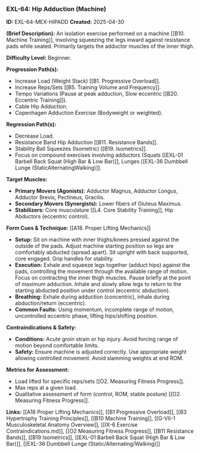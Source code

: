 ### **EXL-64: Hip Adduction (Machine)**

**ID:** EXL-64-MEX-HIPADD **Created:** 2025-04-30

**(Brief Description):** An isolation exercise performed on a machine [[B10. Machine Training]], involving squeezing the legs inward against resistance pads while seated. Primarily targets the adductor muscles of the inner thigh.

**Difficulty Level:** Beginner.

**Progression Path(s):**

- Increase Load (Weight Stack) [[B1. Progressive Overload]].
- Increase Reps/Sets [[B5. Training Volume and Frequency]].
- Tempo Variations (Pause at peak adduction, Slow eccentric [[B20. Eccentric Training]]).
- Cable Hip Adduction.
- Copenhagen Adduction Exercise (Bodyweight or weighted).

**Regression Path(s):**

- Decrease Load.
- Resistance Band Hip Adduction [[B11. Resistance Bands]].
- Stability Ball Squeezes (Isometric) [[B19. Isometrics]].
- Focus on compound exercises involving adductors (Squats [[EXL-01 Barbell Back Squat (High Bar & Low Bar)]], Lunges [[EXL-36 Dumbbell Lunge (StaticAlternatingWalking)]].

**Target Muscles:**

- **Primary Movers (Agonists):** Adductor Magnus, Adductor Longus, Adductor Brevis, Pectineus, Gracilis.
- **Secondary Movers (Synergists):** Lower fibers of Gluteus Maximus.
- **Stabilizers:** Core musculature [[L4. Core Stability Training]], Hip Abductors (eccentric control).

**Form Cues & Technique:** [[A18. Proper Lifting Mechanics]]

- **Setup:** Sit on machine with inner thighs/knees pressed against the outside of the pads. Adjust machine starting position so legs are comfortably abducted (spread apart). Sit upright with back supported, core engaged. Grip handles for stability.
- **Execution:** Exhale and squeeze legs together (adduct hips) against the pads, controlling the movement through the available range of motion. Focus on contracting the inner thigh muscles. Pause briefly at the point of maximum adduction. Inhale and slowly allow legs to return to the starting abducted position under control (eccentric abduction).
- **Breathing:** Exhale during adduction (concentric), inhale during abduction/return (eccentric).
- **Common Faults:** Using momentum, incomplete range of motion, uncontrolled eccentric phase, lifting hips/shifting position.

**Contraindications & Safety:**

- **Conditions:** Acute groin strain or hip injury. Avoid forcing range of motion beyond comfortable limits.
- **Safety:** Ensure machine is adjusted correctly. Use appropriate weight allowing controlled movement. Avoid slamming weights at end ROM.

**Metrics for Assessment:**

- Load lifted for specific reps/sets [[O2. Measuring Fitness Progress]].
- Max reps at a given load.
- Qualitative assessment of form (control, ROM, stable posture) [[O2. Measuring Fitness Progress]].

**Links:** [[A18 Proper Lifting Mechanics]], [[B1 Progressive Overload]], [[B3 Hypertrophy Training Principles]], [[B10 Machine Training]], [[G-VII-1 Musculoskeletal Anatomy Overview]], [[IX-6 Exercise Contraindications.md]], [[O2 Measuring Fitness Progress]], [[B11 Resistance Bands]], [[B19 Isometrics]], [[EXL-01 Barbell Back Squat (High Bar & Low Bar)]], [[EXL-36 Dumbbell Lunge (Static/Alternating/Walking)]]